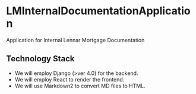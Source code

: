 # LMInternalDocumentationApplication
Application for Internal Lennar Mortgage Documentation

## Technology Stack
- We will employ Django (>ver 4.0) for the backend.
- We will employ React to render the frontend.
- We will use Markdown2 to convert MD files to HTML.
